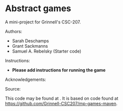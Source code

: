# Abstract games

A mini-project for Grinnell's CSC-207.

Authors:

* Sarah Deschamps
* Grant Sackmanns
* Samuel A. Rebelsky (Starter code)

Instructions:

* **Please add instructions for running the game**

Acknowledgements:

Source:

This code may be found at <URL>. It is based on code found at <https://github.com/Grinnell-CSC207/mp-games-maven>.
